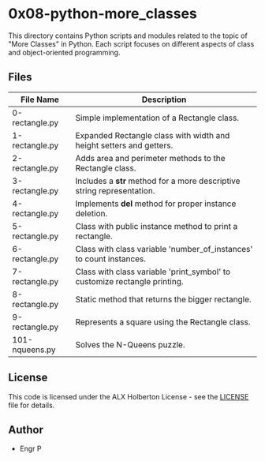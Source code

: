# 0x08-python-more_classes

This directory contains Python scripts and modules related to the topic of "More Classes" in Python. Each script focuses on different aspects of class and object-oriented programming.

## Files

| File Name        | Description                                            |
|------------------|--------------------------------------------------------|
| 0-rectangle.py   | Simple implementation of a Rectangle class.             |
| 1-rectangle.py   | Expanded Rectangle class with width and height setters and getters. |
| 2-rectangle.py   | Adds area and perimeter methods to the Rectangle class. |
| 3-rectangle.py   | Includes a __str__ method for a more descriptive string representation. |
| 4-rectangle.py   | Implements __del__ method for proper instance deletion. |
| 5-rectangle.py   | Class with public instance method to print a rectangle. |
| 6-rectangle.py   | Class with class variable 'number_of_instances' to count instances. |
| 7-rectangle.py   | Class with class variable 'print_symbol' to customize rectangle printing. |
| 8-rectangle.py   | Static method that returns the bigger rectangle.        |
| 9-rectangle.py   | Represents a square using the Rectangle class.          |
| 101-nqueens.py   | Solves the N-Queens puzzle.                             |

## License

This code is licensed under the ALX Holberton License - see the [LICENSE](LICENSE) file for details.

## Author

- Engr P